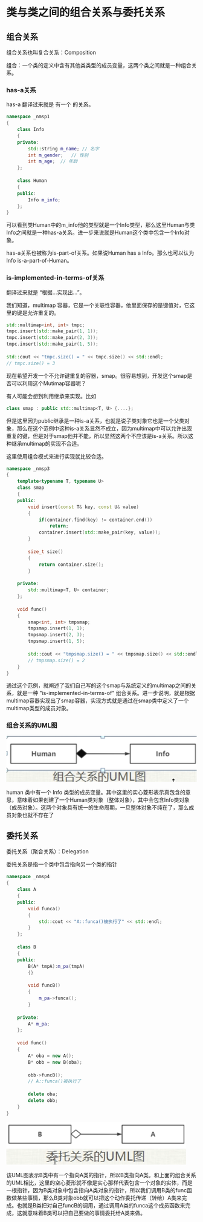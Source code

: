 # 类与类之间的组合关系与委托关系

## 组合关系

组合关系也叫复合关系：Composition

组合：一个类的定义中含有其他类类型的成员变量，这两个类之间就是一种组合关系。

### has-a关系

has-a 翻译过来就是 有一个 的关系。

```c++
namespace _nmsp1
{
    class Info
    {
    private:
        std::string m_name; // 名字
        int m_gender;   // 性别
        int m_age;  // 年龄
    };
    
    class Human
    {
    public:
        Info m_info;
    };
}
```

可以看到类Human中的m_info他的类型就是一个Info类型，那么这里Human与类Info之间就是一种has-a关系。进一步来说就是Human这个类中包含一个Info对象。

has-a关系也被称为is-part-of关系。如果说Human has a Info。那么也可以认为 Info is-a-part-of-Human。

### is-implemented-in-terms-of关系

翻译过来就是 “根据...实现出...”。

我们知道，multimap 容器，它是一个关联性容器，他里面保存的是键值对，它这里的键是允许重复的。

```c++
std::multimap<int, int> tmpc;
tmpc.insert(std::make_pair(1, 1));
tmpc.insert(std::make_pair(2, 3));
tmpc.insert(std::make_pair(1, 5));
        
std::cout << "tmpc.size() = " << tmpc.size() << std::endl;
// tmpc.size() = 3
```

现在希望开发一个不允许键重复的容器，smap。很容易想到，开发这个smap是否可以利用这个Mutimap容器呢？

有人可能会想到利用继承来实现。比如

```c++
class smap : public std::multimap<T, U> {....};
```

但是这里因为public继承是一种is-a关系，也就是说子类对象它也是一个父类对象，那么在这个范例中这种is-a关系显然不成立，因为multimap中可以允许出现重复的键，但是对于smap他并不能，所以显然这两个不应该是is-a关系。所以这种继承multimap的实现不合适。

这里使用组合模式来进行实现就比较合适。

```c++
namespace _nmsp3
{
    template<typename T, typename U>
    class smap
    {
    public:
        void insert(const T& key, const U& value)
        {
            if(container.find(key) != container.end())
                return;
            container.insert(std::make_pair(key, value));
        }
        
        size_t size()
        {
            return container.size();
        }
        
    private:
        std::multimap<T, U> container;
    };
    
    void func()
    {
        smap<int, int> tmpsmap;
        tmpsmap.insert(1, 1);
        tmpsmap.insert(2, 3);
        tmpsmap.insert(1, 5);
        
        std::cout << "tmpsmap.size() = " << tmpsmap.size() << std::endl;
        // tmpsmap.size() = 2
    }
}
```

通过这个范例，就阐述了我们自己写的这个smap与系统定义的multimap之间的关系，就是一种 "is-implemented-in-terms-of" 组合关系。进一步说明，就是根据multimap容器实现出了smap容器，实现方式就是通过在smap类中定义了一个multimap类型的成员对象。

### 组合关系的UML图

![](../img/impicture_20220124_115127.png)

human 类中有一个 Info 类型的成员变量。其中这里的实心菱形表示真包含的意思，意味着如果创建了一个Human类对象（整体对象），其中会包含Info类对象（成员对象）。这两个对象具有统一的生命周期，一旦整体对象不纯在了，那么成员对象也就不存在了

## 委托关系

委托关系（聚合关系）：Delegation

委托关系是指一个类中包含指向另一个类的指针

```c++
namespace _nmsp4
{
    class A
    {
    public:
        void funca()
        {
            std::cout << "A::funca()被执行了" << std::endl;
        }
    };
    
    class B
    {
    public:
        B(A* tmpA):m_pa(tmpA)
        {}
        
        void funcB()
        {
            m_pa->funca();
        }
        
    private:
        A* m_pa;
    };
    
    void func()
    {
        A* oba = new A();
        B* obb = new B(oba);
        
        obb->funcB();
        // A::funca()被执行了
        
        delete oba;
        delete obb;
    }
}
```

![](../img/impicture_20220124_120554.png)

该UML图表示B类中有一个指向A类的指针，所以B类指向A类。和上面的组合关系的UML相比，这里的空心菱形就不像是实心那样代表包含一个对象的实体，而是一根指针，因为B类对象中包含指向A类对象的指针，所以我们调用B类的func函数做某些事情，那么B类对象obb就可以把这个动作委托传递（转给）A类来完成。也就是B类把对自己funcB的调用，通过调用A类的funca这个成员函数来完成，这就意味着B类可以把自己要做的事情委托给A类来做。